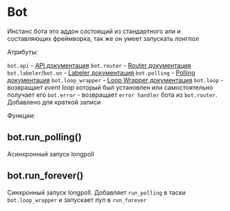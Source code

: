 # Bot

Инстанс бота это аддон состоящий из стандартного апи и составляющих фреймворка, так же он умеет запускать лонгпол

Атрибуты:

`bot.api` - [API документация](../../low-level/api/api.md)
`bot.router` - [Router документация](../../high-level/routing/index.md)
`bot.labeler`/`bot.on` - [Labeler документация](labeler.md)
`bot.polling` - [Polling документация](../../low-level/polling/polling.md)
`bot.loop_wrapper` - [Loop Wrapper документация](../../tools/loop-wrapper.md)
`bot.loop` - возвращает _event loop_ который был установлен или самостоятельно получает его
`bot.error` - возвращает `error handler` бота из `bot.router`. Добавлено для краткой записи

Функции:

## bot.run_polling()

Асинхронный запуск longpoll

## bot.run_forever()

Синхронный запуск longpoll. Добавляет `run_polling` в таски `bot.loop_wrapper` и запускает луп в `run_forever`
